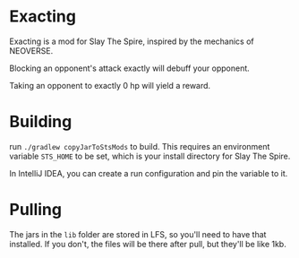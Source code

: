 # Exacting

Exacting is a mod for Slay The Spire, inspired by the mechanics of NEOVERSE.

Blocking an opponent's attack exactly will debuff your opponent.

Taking an opponent to exactly 0 hp will yield a reward.

# Building

run `./gradlew copyJarToStsMods` to build.  This requires an environment variable `STS_HOME` to be set, which is your install directory for Slay The Spire.

In IntelliJ IDEA, you can create a run configuration and pin the variable to it.

# Pulling

The jars in the `lib` folder are stored in LFS, so you'll need to have that installed.  If you don't, the files will be there after pull, but they'll be like 1kb.
